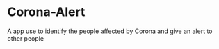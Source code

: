 # Corona-Alert
A app use to identify the people affected by Corona and give an alert to other people
